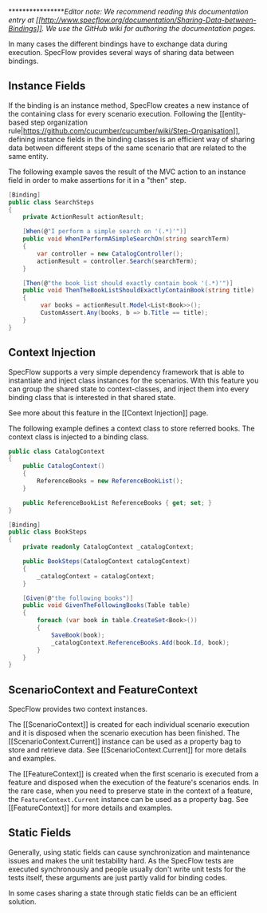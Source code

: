 ****************_Editor note: We recommend reading this documentation entry at [[http://www.specflow.org/documentation/Sharing-Data-between-Bindings]]. We use the GitHub wiki for authoring the documentation pages._

In many cases the different bindings have to exchange data during execution. SpecFlow provides several ways of sharing data between bindings.

## Instance Fields

If the binding is an instance method, SpecFlow creates a new instance of the containing class for every scenario execution. Following the [[entity-based step organization rule|https://github.com/cucumber/cucumber/wiki/Step-Organisation]], defining instance fields in the binding classes is an efficient way of sharing data between different steps of the same scenario that are related to the same entity. 

The following example saves the result of the MVC action to an instance field in order to make assertions for it in a "then" step.

```c#
[Binding]
public class SearchSteps
{
    private ActionResult actionResult;

    [When(@"I perform a simple search on '(.*)'")]
    public void WhenIPerformASimpleSearchOn(string searchTerm)
    {
        var controller = new CatalogController();
        actionResult = controller.Search(searchTerm);
    }

    [Then(@"the book list should exactly contain book '(.*)'")]
    public void ThenTheBookListShouldExactlyContainBook(string title)
    {
         var books = actionResult.Model<List<Book>>();
         CustomAssert.Any(books, b => b.Title == title);
    }
}
```

## Context Injection

SpecFlow supports a very simple dependency framework that is able to instantiate and inject class instances for the scenarios. With this feature you can group the shared state to context-classes, and inject them into every binding class that is interested in that shared state.

See more about this feature in the [[Context Injection]] page.

The following example defines a context class to store referred books. The context class is injected to a binding class.

```c#
public class CatalogContext
{
    public CatalogContext()
    {
        ReferenceBooks = new ReferenceBookList();
    }

    public ReferenceBookList ReferenceBooks { get; set; }
}

[Binding]
public class BookSteps
{
    private readonly CatalogContext _catalogContext;

    public BookSteps(CatalogContext catalogContext)
    {
        _catalogContext = catalogContext;
    }

    [Given(@"the following books")]
    public void GivenTheFollowingBooks(Table table)
    {
        foreach (var book in table.CreateSet<Book>())
        {
            SaveBook(book);
            _catalogContext.ReferenceBooks.Add(book.Id, book);
        }
    }
}
```

## ScenarioContext and FeatureContext

SpecFlow provides two context instances. 

The [[ScenarioContext]] is created for each individual scenario execution and it is disposed when the scenario execution has been finished. The [[ScenarioContext.Current]] instance can be used as a property bag to store and retrieve data. See [[ScenarioContext.Current]] for more details and examples. 

The [[FeatureContext]] is created when the first scenario is executed from a feature and disposed when the execution of the feature's scenarios ends. In the rare case, when you need to preserve state in the context of a feature, the `FeatureContext.Current` instance can be used as a property bag. See [[FeatureContext]] for more details and examples. 

## Static Fields

Generally, using static fields can cause synchronization and maintenance issues and makes the unit testability hard. As the SpecFlow tests are executed synchronously and people usually don't write unit tests for the tests itself, these arguments are just partly valid for binding codes. 

In some cases sharing a state through static fields can be an efficient solution. 
